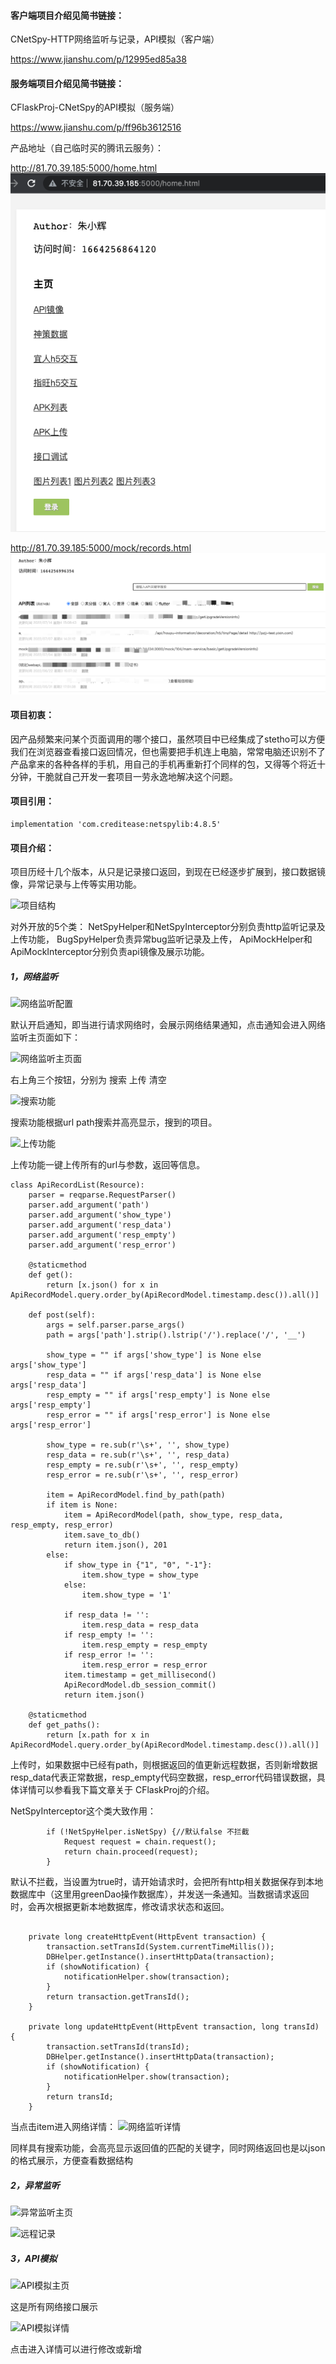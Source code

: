 #### 客户端项目介绍见简书链接：
CNetSpy-HTTP网络监听与记录，API模拟（客户端）

https://www.jianshu.com/p/12995ed85a38

#### 服务端项目介绍见简书链接：
CFlaskProj-CNetSpy的API模拟（服务端）

https://www.jianshu.com/p/ff96b3612516

产品地址（自己临时买的腾讯云服务）：

http://81.70.39.185:5000/home.html
![img_home.png](img_home.png)


http://81.70.39.185:5000/mock/records.html
![img_mock.png](img_mock.png)

#### 项目初衷：
因产品频繁来问某个页面调用的哪个接口，虽然项目中已经集成了stetho可以方便我们在浏览器查看接口返回情况，但也需要把手机连上电脑，常常电脑还识别不了产品拿来的各种各样的手机，用自己的手机再重新打个同样的包，又得等个将近十分钟，干脆就自己开发一套项目一劳永逸地解决这个问题。

#### 项目引用：
```
implementation 'com.creditease:netspylib:4.8.5'
```
#### 项目介绍：
项目历经十几个版本，从只是记录接口返回，到现在已经逐步扩展到，接口数据镜像，异常记录与上传等实用功能。

![项目结构](https://upload-images.jianshu.io/upload_images/4334234-cb1e20d72c35179d.png?imageMogr2/auto-orient/strip%7CimageView2/2/w/1240)

对外开放的5个类：
NetSpyHelper和NetSpyInterceptor分别负责http监听记录及上传功能，
BugSpyHelper负责异常bug监听记录及上传，
ApiMockHelper和ApiMockInterceptor分别负责api镜像及展示功能。

##### 1，网络监听

![网络监听配置](https://upload-images.jianshu.io/upload_images/4334234-dd3015e2743ba291.png?imageMogr2/auto-orient/strip%7CimageView2/2/w/1240)

默认开启通知，即当进行请求网络时，会展示网络结果通知，点击通知会进入网络监听主页面如下：

![网络监听主页面](https://upload-images.jianshu.io/upload_images/4334234-74f76f567281e6c5.png?imageMogr2/auto-orient/strip%7CimageView2/2/w/1240)

右上角三个按钮，分别为 搜索 上传 清空

![搜索功能](https://upload-images.jianshu.io/upload_images/4334234-554d53dd20b6ea43.png?imageMogr2/auto-orient/strip%7CimageView2/2/w/1240)

搜索功能根据url path搜索并高亮显示，搜到的项目。

![上传功能](https://upload-images.jianshu.io/upload_images/4334234-21d734fac946fb38.png?imageMogr2/auto-orient/strip%7CimageView2/2/w/1240)

上传功能一键上传所有的url与参数，返回等信息。
```
class ApiRecordList(Resource):
    parser = reqparse.RequestParser()
    parser.add_argument('path')
    parser.add_argument('show_type')
    parser.add_argument('resp_data')
    parser.add_argument('resp_empty')
    parser.add_argument('resp_error')

    @staticmethod
    def get():
        return [x.json() for x in ApiRecordModel.query.order_by(ApiRecordModel.timestamp.desc()).all()]

    def post(self):
        args = self.parser.parse_args()
        path = args['path'].strip().lstrip('/').replace('/', '__')

        show_type = "" if args['show_type'] is None else args['show_type']
        resp_data = "" if args['resp_data'] is None else args['resp_data']
        resp_empty = "" if args['resp_empty'] is None else args['resp_empty']
        resp_error = "" if args['resp_error'] is None else args['resp_error']

        show_type = re.sub(r'\s+', '', show_type)
        resp_data = re.sub(r'\s+', '', resp_data)
        resp_empty = re.sub(r'\s+', '', resp_empty)
        resp_error = re.sub(r'\s+', '', resp_error)

        item = ApiRecordModel.find_by_path(path)
        if item is None:
            item = ApiRecordModel(path, show_type, resp_data, resp_empty, resp_error)
            item.save_to_db()
            return item.json(), 201
        else:
            if show_type in {"1", "0", "-1"}:
                item.show_type = show_type
            else:
                item.show_type = '1'

            if resp_data != '':
                item.resp_data = resp_data
            if resp_empty != '':
                item.resp_empty = resp_empty
            if resp_error != '':
                item.resp_error = resp_error
            item.timestamp = get_millisecond()
            ApiRecordModel.db_session_commit()
            return item.json()

    @staticmethod
    def get_paths():
        return [x.path for x in ApiRecordModel.query.order_by(ApiRecordModel.timestamp.desc()).all()]
```
上传时，如果数据中已经有path，则根据返回的值更新远程数据，否则新增数据
resp_data代表正常数据，resp_empty代码空数据，resp_error代码错误数据，具体详情可以参看我下篇文章关于 CFlaskProj的介绍。

NetSpyInterceptor这个类大致作用：

```
        if (!NetSpyHelper.isNetSpy) {//默认false 不拦截
            Request request = chain.request();
            return chain.proceed(request);
        }
```
默认不拦截，当设置为true时，请开始请求时，会把所有http相关数据保存到本地数据库中（这里用greenDao操作数据库），并发送一条通知。当数据请求返回时，会再次根据更新本地数据库，修改请求状态和返回。
```

    private long createHttpEvent(HttpEvent transaction) {
        transaction.setTransId(System.currentTimeMillis());
        DBHelper.getInstance().insertHttpData(transaction);
        if (showNotification) {
            notificationHelper.show(transaction);
        }
        return transaction.getTransId();
    }

    private long updateHttpEvent(HttpEvent transaction, long transId) {
        transaction.setTransId(transId);
        DBHelper.getInstance().insertHttpData(transaction);
        if (showNotification) {
            notificationHelper.show(transaction);
        }
        return transId;
    }
```

当点击item进入网络详情：
![网络监听详情](https://upload-images.jianshu.io/upload_images/4334234-928e3247522f1fbd.png?imageMogr2/auto-orient/strip%7CimageView2/2/w/1240)

同样具有搜索功能，会高亮显示返回值的匹配的关键字，同时网络返回也是以json的格式展示，方便查看数据结构

##### 2，异常监听

![异常监听主页](https://upload-images.jianshu.io/upload_images/4334234-fa29de19e12a9ed8.png?imageMogr2/auto-orient/strip%7CimageView2/2/w/1240)

![远程记录](https://upload-images.jianshu.io/upload_images/4334234-7f1768a24c3a8b73.png?imageMogr2/auto-orient/strip%7CimageView2/2/w/1240)

##### 3，API模拟

![API模拟主页](https://upload-images.jianshu.io/upload_images/4334234-069ee5bb3f68480b.png?imageMogr2/auto-orient/strip%7CimageView2/2/w/1240)

这是所有网络接口展示


![API模拟详情](https://upload-images.jianshu.io/upload_images/4334234-2eafe47d020057c4.png?imageMogr2/auto-orient/strip%7CimageView2/2/w/1240)

点击进入详情可以进行修改或新增


